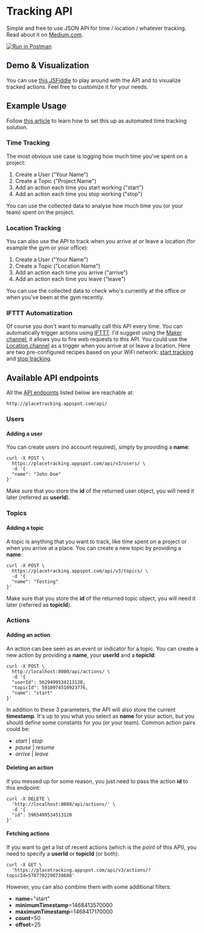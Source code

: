 # Tracking API
Simple and free to use JSON API for time / location / whatever tracking. Read about it on [Medium.com](https://medium.com/@Steppschuh/370c600af52b#.kchrtwitj).

[![Run in Postman](https://run.pstmn.io/button.svg)](https://app.getpostman.com/run-collection/b4387318e72e0d9b5727)

## Demo & Visualization
You can use [this JSFiddle](http://jsfiddle.net/Steppschuh/bq8vdtgy/) to play around with the API and to visualize tracked actions. Feel free to customize it for your needs.

## Example Usage
Follow [this article](https://medium.com/@Steppschuh/370c600af52b#.kchrtwitj) to learn how to set this up as automated time tracking solution.

### Time Tracking
The most obvious use case is logging how much time you've spent on a project:

1. Create a User ("Your Name")
2. Create a Topic ("Project Name")
3. Add an action each time you start working ("start")
4. Add an action each time you stop working ("stop")

You can use the collected data to analyse how much time you (or your team) spent on the project.

### Location Tracking
You can also use the API to track when you arrive at or leave a location (for example the gym or your office):

1. Create a User ("Your Name")
2. Create a Topic ("Location Name")
3. Add an action each time you arrive ("arrive")
4. Add an action each time you leave ("leave")

You can use the collected data to check who's currently at the office or when you've been at the gym recently.

### IFTTT Automatization
Of course you don't want to manually call this API every time. You can automatically trigger actions using [IFTTT](https://ifttt.com/). I'd suggest using the [Maker channel](https://ifttt.com/maker), it allows you to fire web requests to this API. You could use the [Location channel](https://ifttt.com/android_location) as a trigger when you arrive at or leave a location. Here are two pre-configured recipes based on your WiFi network: [start tracking](https://ifttt.com/recipes/399028-start-time-tracking-when-you-connect-with-the-office-wifi) and [stop tracking](https://ifttt.com/recipes/399029-stop-time-tracking-when-you-disconnect-from-the-office-wifi).

## Available API endpoints
All the [API endpoints](https://github.com/Steppschuh/PlaceTracking/tree/dev/App%20Engine/backend/src/main/java/placetracking/api/endpoint) listed below are reachable at:
```
http://placetracking.appspot.com/api/
```

### Users
#### Adding a user
You can create users (no account required), simply by providing a **name**:
```Shell
curl -X POST \
  https://placetracking.appspot.com/api/v3/users/ \
  -d '{
  "name": "John Doe"
}'
```
Make sure that you store the **id** of the returned user object, you will need it later (referred as **userId**).

### Topics
#### Adding a topic
A topic is anything that you want to track, like time spent on a project or when you arrive at a place. You can create a new topic by providing a **name**:
```
curl -X POST \
  https://placetracking.appspot.com/api/v3/topics/ \
  -d '{
  "name": "Testing"
}'
```
Make sure that you store the **id** of the returned topic object, you will need it later (referred as **topicId**).

### Actions
#### Adding an action
An action can bee seen as an event or indicator for a topic. You can create a new action by providing a **name**, your **userId** and a **topicId**:
```Shell
curl -X POST \
  http://localhost:8080/api/actions/ \
  -d '{
  "userId": 5629499534213120,
  "topicId": 5910974510923776,
  "name": "start"
}'
```
In addition to these 3 parameters, the API will also store the current **timestamp**. It's up to you what you select as **name** for your action, but you should define some constants for you (or your team). Common action pairs could be:
* *start* | *stop*
* *pause* | *resume*
* *arrive* | *leave*

#### Deleting an action
If you messed up for some reason, you just need to pass the action **id** to this endpoint:
```Shell
curl -X DELETE \
  'http://localhost:8080/api/actions/' \
  -d '{
  "id": 5965499534513120
}'
```

#### Fetching actions
If you want to get a list of recent actions (which is the point of this API), you need to specify a **userId** or **topicId** (or both):
```Shell
curl -X GET \
  'https://placetracking.appspot.com/api/v3/actions/?topicId=5707702298738688'
```
However, you can also combine them with some additional filters:
* **name**="start"
* **minimumTimestamp**=1468413570000
* **maximumTimestamp**=1468417170000
* **count**=50
* **offset**=25
